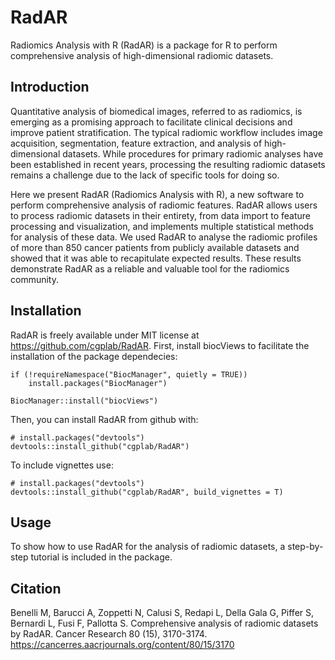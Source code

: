 # RadAR

Radiomics Analysis with R (RadAR) is a package for R to perform comprehensive analysis of high-dimensional radiomic datasets.

## Introduction

Quantitative analysis of biomedical images, referred to as radiomics, 
is emerging as a promising approach to facilitate clinical decisions 
and improve patient stratification. The typical radiomic workflow 
includes image acquisition, segmentation, feature extraction, 
and analysis of high-dimensional datasets. While procedures for primary radiomic 
analyses have been established in recent years, processing the resulting radiomic datasets 
remains a challenge due to the lack of specific tools for doing so. 

Here we present RadAR (Radiomics Analysis with R), a new software to perform 
comprehensive analysis of radiomic features. RadAR allows users to process radiomic 
datasets in their entirety, from data import to feature processing and visualization, 
and implements multiple statistical methods for analysis of these data. 
We used RadAR to analyse the radiomic profiles of more than 850 cancer patients 
from publicly available datasets and showed that it was able to recapitulate expected results. 
These results demonstrate RadAR as a reliable and valuable tool for the radiomics community.

## Installation
RadAR  is freely available under MIT license at  <https://github.com/cgplab/RadAR>. 
First, install biocViews to facilitate the installation of the package dependecies:

```{r, eval=FALSE}
if (!requireNamespace("BiocManager", quietly = TRUE))
    install.packages("BiocManager")

BiocManager::install("biocViews")
```

Then, you can install RadAR from github with:

```{r, eval = FALSE}
# install.packages("devtools")
devtools::install_github("cgplab/RadAR")
```

To include vignettes use:

```{r, eval = FALSE}
# install.packages("devtools")
devtools::install_github("cgplab/RadAR", build_vignettes = T)
```

## Usage 

To show how to use RadAR for the analysis of radiomic datasets, a step-by-step tutorial is included in the package.

## Citation

Benelli M, Barucci A, Zoppetti N, Calusi S, Redapi L, Della Gala G, Piffer S, Bernardi L, Fusi F, Pallotta S. Comprehensive analysis of radiomic datasets by RadAR. Cancer Research 80 (15), 3170-3174. https://cancerres.aacrjournals.org/content/80/15/3170

